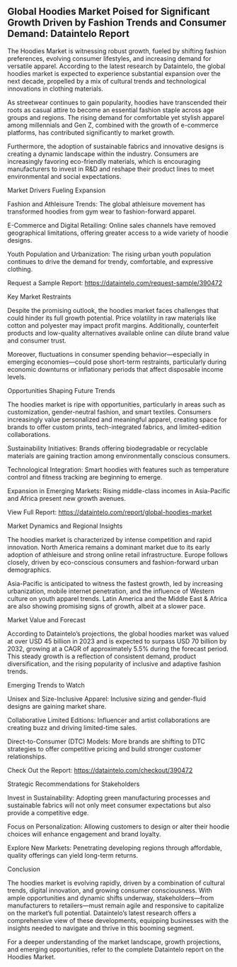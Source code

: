## Global Hoodies Market Poised for Significant Growth Driven by Fashion Trends and Consumer Demand: Dataintelo Report

The Hoodies Market is witnessing robust growth, fueled by shifting fashion preferences, evolving consumer lifestyles, and increasing demand for versatile apparel. According to the latest research by Dataintelo, the global hoodies market is expected to experience substantial expansion over the next decade, propelled by a mix of cultural trends and technological innovations in clothing materials.

As streetwear continues to gain popularity, hoodies have transcended their roots as casual attire to become an essential fashion staple across age groups and regions. The rising demand for comfortable yet stylish apparel among millennials and Gen Z, combined with the growth of e-commerce platforms, has contributed significantly to market growth.

Furthermore, the adoption of sustainable fabrics and innovative designs is creating a dynamic landscape within the industry. Consumers are increasingly favoring eco-friendly materials, which is encouraging manufacturers to invest in R&D and reshape their product lines to meet environmental and social expectations.

Market Drivers Fueling Expansion

Fashion and Athleisure Trends: The global athleisure movement has transformed hoodies from gym wear to fashion-forward apparel.

E-Commerce and Digital Retailing: Online sales channels have removed geographical limitations, offering greater access to a wide variety of hoodie designs.

Youth Population and Urbanization: The rising urban youth population continues to drive the demand for trendy, comfortable, and expressive clothing.

Request a Sample Report:
https://dataintelo.com/request-sample/390472

Key Market Restraints

Despite the promising outlook, the hoodies market faces challenges that could hinder its full growth potential. Price volatility in raw materials like cotton and polyester may impact profit margins. Additionally, counterfeit products and low-quality alternatives available online can dilute brand value and consumer trust.

Moreover, fluctuations in consumer spending behavior—especially in emerging economies—could pose short-term restraints, particularly during economic downturns or inflationary periods that affect disposable income levels.

Opportunities Shaping Future Trends

The hoodies market is ripe with opportunities, particularly in areas such as customization, gender-neutral fashion, and smart textiles. Consumers increasingly value personalized and meaningful apparel, creating space for brands to offer custom prints, tech-integrated fabrics, and limited-edition collaborations.

Sustainability Initiatives: Brands offering biodegradable or recyclable materials are gaining traction among environmentally conscious consumers.

Technological Integration: Smart hoodies with features such as temperature control and fitness tracking are beginning to emerge.

Expansion in Emerging Markets: Rising middle-class incomes in Asia-Pacific and Africa present new growth avenues.

View Full Report:
https://dataintelo.com/report/global-hoodies-market

Market Dynamics and Regional Insights

The hoodies market is characterized by intense competition and rapid innovation. North America remains a dominant market due to its early adoption of athleisure and strong online retail infrastructure. Europe follows closely, driven by eco-conscious consumers and fashion-forward urban demographics.

Asia-Pacific is anticipated to witness the fastest growth, led by increasing urbanization, mobile internet penetration, and the influence of Western culture on youth apparel trends. Latin America and the Middle East & Africa are also showing promising signs of growth, albeit at a slower pace.

Market Value and Forecast

According to Dataintelo’s projections, the global hoodies market was valued at over USD 45 billion in 2023 and is expected to surpass USD 70 billion by 2032, growing at a CAGR of approximately 5.5% during the forecast period. This steady growth is a reflection of consistent demand, product diversification, and the rising popularity of inclusive and adaptive fashion trends.

Emerging Trends to Watch

Unisex and Size-Inclusive Apparel: Inclusive sizing and gender-fluid designs are gaining market share.

Collaborative Limited Editions: Influencer and artist collaborations are creating buzz and driving limited-time sales.

Direct-to-Consumer (DTC) Models: More brands are shifting to DTC strategies to offer competitive pricing and build stronger customer relationships.

Check Out the Report:
https://dataintelo.com/checkout/390472

Strategic Recommendations for Stakeholders

Invest in Sustainability: Adopting green manufacturing processes and sustainable fabrics will not only meet consumer expectations but also provide a competitive edge.

Focus on Personalization: Allowing customers to design or alter their hoodie choices will enhance engagement and brand loyalty.

Explore New Markets: Penetrating developing regions through affordable, quality offerings can yield long-term returns.

Conclusion

The hoodies market is evolving rapidly, driven by a combination of cultural trends, digital innovation, and growing consumer consciousness. With ample opportunities and dynamic shifts underway, stakeholders—from manufacturers to retailers—must remain agile and responsive to capitalize on the market’s full potential. Dataintelo’s latest research offers a comprehensive view of these developments, equipping businesses with the insights needed to navigate and thrive in this booming segment.

For a deeper understanding of the market landscape, growth projections, and emerging opportunities, refer to the complete Dataintelo report on the Hoodies Market.
